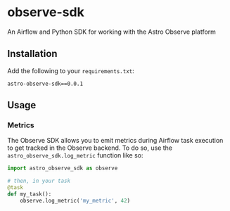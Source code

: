 # observe-sdk

An Airflow and Python SDK for working with the Astro Observe platform

## Installation

Add the following to your `requirements.txt`:

```text
astro-observe-sdk==0.0.1
```

## Usage

### Metrics

The Observe SDK allows you to emit metrics during Airflow task execution to get tracked in the Observe backend. To do so, use the `astro_observe_sdk.log_metric` function like so:

```python
import astro_observe_sdk as observe

# then, in your task
@task
def my_task():
    observe.log_metric('my_metric', 42)
```
